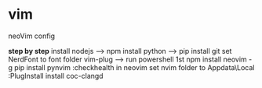 # vim
neoVim config

****step by step****
install nodejs --> npm
install python --> pip
install git
set NerdFont to font folder
vim-plug --> run powershell 1st
npm install neovim -g
pip install pynvim
:checkhealth in neovim
set nvim folder to Appdata\Local
:PlugInstall
install coc-clangd
